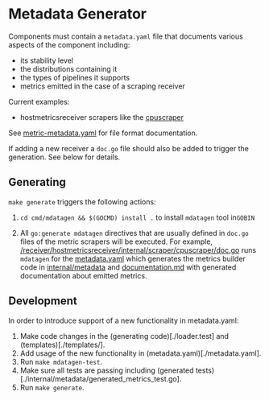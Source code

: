 # Metadata Generator

Components must contain a `metadata.yaml` file that documents various aspects of the component including:

* its stability level
* the distributions containing it
* the types of pipelines it supports
* metrics emitted in the case of a scraping receiver

Current examples:

* hostmetricsreceiver scrapers like the [cpuscraper](https://github.com/open-telemetry/opentelemetry-collector-contrib/blob/main/receiver/hostmetricsreceiver/internal/scraper/cpuscraper/metadata.yaml)

See [metric-metadata.yaml](metric-metadata.yaml) for file format documentation.

If adding a new receiver a `doc.go` file should also be added to trigger the generation. See below for details.

## Generating

`make generate` triggers the following actions:

1. `cd cmd/mdatagen && $(GOCMD) install .` to install `mdatagen` tool in`GOBIN`

2. All `go:generate mdatagen` directives that are usually defined in `doc.go` files of the metric scrapers will be 
   executed. For example,
   [/receiver/hostmetricsreceiver/internal/scraper/cpuscraper/doc.go](../../receiver/hostmetricsreceiver/internal/scraper/cpuscraper/doc.go)
   runs `mdatagen` for the [metadata.yaml](../../receiver/hostmetricsreceiver/internal/scraper/cpuscraper/metadata.yaml)
   which generates the metrics builder code in
   [internal/metadata](../../receiver/hostmetricsreceiver/internal/scraper/cpuscraper/internal/metadata)
   and [documentation.md](../../receiver/hostmetricsreceiver/internal/scraper/cpuscraper/internal/metadata) with
   generated documentation about emitted metrics.

## Development

In order to introduce support of a new functionality in metadata.yaml:

1. Make code changes in the (generating code)[./loader.test] and (templates)[./templates/].
2. Add usage of the new functionality in (metadata.yaml)[./metadata.yaml].
3. Run `make mdatagen-test`.
4. Make sure all tests are passing including (generated tests)[./internal/metadata/generated_metrics_test.go].
5. Run `make generate`.

